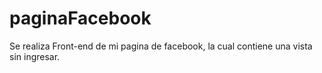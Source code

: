 # paginaFacebook

Se realiza Front-end de mi pagina de facebook, la cual contiene una vista sin ingresar.
